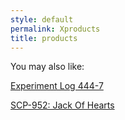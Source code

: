 ```yaml
---
style: default
permalink: Xproducts
title: products
---
```

You may also like:

[Experiment Log 444-7](http://scp-wiki.net/experiment-log-444-7)

[SCP-952: Jack Of Hearts](http://scp-wiki.net/scp-952)
